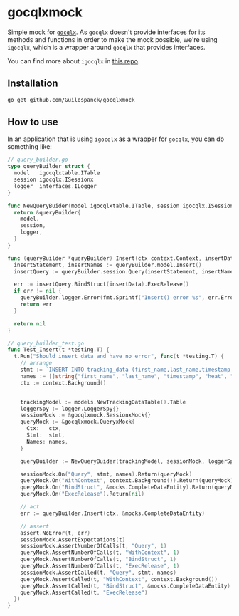 # gocqlxmock
Simple mock for [`gocqlx`](https://github.com/scylladb/gocqlx). As `gocqlx` doesn't provide interfaces for its methods and functions in order to make the mock possible, we're using `igocqlx`, which is a wrapper around `gocqlx` that provides interfaces. 

You can find more about `igocqlx` in [this repo](https://github.com/Guilospanck/igocqlx).

## Installation
```bash
go get github.com/Guilospanck/gocqlxmock
```

## How to use
In an application that is using `igocqlx` as a wrapper for `gocqlx`, you can do something like:

```go
// query_builder.go
type queryBuilder struct {
  model   igocqlxtable.ITable
  session igocqlx.ISessionx
  logger  interfaces.ILogger
}

func NewQueryBuider(model igocqlxtable.ITable, session igocqlx.ISessionx, logger interfaces.ILogger) *queryBuilder {
  return &queryBuilder{
    model,
    session,
    logger,
  }
}

func (queryBuilder *queryBuilder) Insert(ctx context.Context, insertData *entities.TrackingData) error {
  insertStatement, insertNames := queryBuilder.model.Insert()
  insertQuery := queryBuilder.session.Query(insertStatement, insertNames).WithContext(ctx)

  err := insertQuery.BindStruct(insertData).ExecRelease()
  if err != nil {
    queryBuilder.logger.Error(fmt.Sprintf("Insert() error %s", err.Error()))
    return err
  }

  return nil
}
```

```go
// query_builder_test.go
func Test_Insert(t *testing.T) {
  t.Run("Should insert data and have no error", func(t *testing.T) {
    // arrange
    stmt := `INSERT INTO tracking_data (first_name,last_name,timestamp,heat,location,speed,telepathy_powers) VALUES (?,?,?,?,?,?,?) `
    names := []string{"first_name", "last_name", "timestamp", "heat", "location", "speed", "telepathy_powers"}
    ctx := context.Background()


    trackingModel := models.NewTrackingDataTable().Table
    loggerSpy := logger.LoggerSpy{}
    sessionMock := &gocqlxmock.SessionxMock{}
    queryMock := &gocqlxmock.QueryxMock{
      Ctx:   ctx,
      Stmt:  stmt,
      Names: names,
    }

    queryBuilder := NewQueryBuider(trackingModel, sessionMock, loggerSpy)

    sessionMock.On("Query", stmt, names).Return(queryMock)
    queryMock.On("WithContext", context.Background()).Return(queryMock)
    queryMock.On("BindStruct", &mocks.CompleteDataEntity).Return(queryMock)
    queryMock.On("ExecRelease").Return(nil)

    // act
    err := queryBuilder.Insert(ctx, &mocks.CompleteDataEntity)

    // assert
    assert.NoError(t, err)
    sessionMock.AssertExpectations(t)
    sessionMock.AssertNumberOfCalls(t, "Query", 1)
    queryMock.AssertNumberOfCalls(t, "WithContext", 1)
    queryMock.AssertNumberOfCalls(t, "BindStruct", 1)
    queryMock.AssertNumberOfCalls(t, "ExecRelease", 1)
    sessionMock.AssertCalled(t, "Query", stmt, names)
    queryMock.AssertCalled(t, "WithContext", context.Background())
    queryMock.AssertCalled(t, "BindStruct", &mocks.CompleteDataEntity)
    queryMock.AssertCalled(t, "ExecRelease")
  })
}
```




